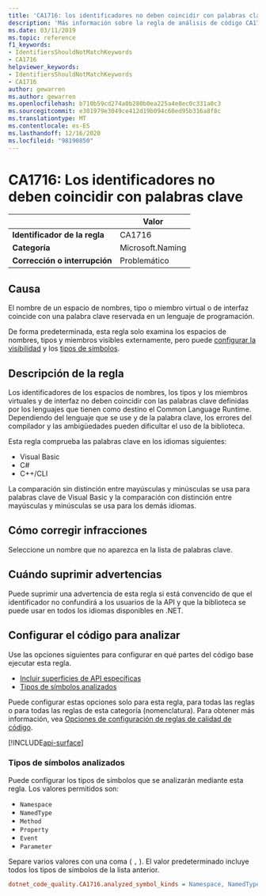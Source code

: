 ```yaml
---
title: 'CA1716: los identificadores no deben coincidir con palabras clave (análisis de código)'
description: 'Más información sobre la regla de análisis de código CA1716: los identificadores no deberían coincidir con palabras clave'
ms.date: 03/11/2019
ms.topic: reference
f1_keywords:
- IdentifiersShouldNotMatchKeywords
- CA1716
helpviewer_keywords:
- IdentifiersShouldNotMatchKeywords
- CA1716
author: gewarren
ms.author: gewarren
ms.openlocfilehash: b710b59cd274a0b280b0ea225a4e8ec0c331a0c3
ms.sourcegitcommit: e301979e3049ce412d19b094c60ed95b316a8f8c
ms.translationtype: MT
ms.contentlocale: es-ES
ms.lasthandoff: 12/16/2020
ms.locfileid: "98190850"
---
```

# <a name="ca1716-identifiers-should-not-match-keywords"></a>CA1716: Los identificadores no deben coincidir con palabras clave

| | Valor |
|-|-|
| **Identificador de la regla** |CA1716|
| **Categoría** |Microsoft.Naming|
| **Corrección o interrupción** |Problemático|

## <a name="cause"></a>Causa

El nombre de un espacio de nombres, tipo o miembro virtual o de interfaz coincide con una palabra clave reservada en un lenguaje de programación.

De forma predeterminada, esta regla solo examina los espacios de nombres, tipos y miembros visibles externamente, pero puede [configurar la visibilidad](#include-specific-api-surfaces) y los [tipos de símbolos](#analyzed-symbol-kinds).

## <a name="rule-description"></a>Descripción de la regla

Los identificadores de los espacios de nombres, los tipos y los miembros virtuales y de interfaz no deben coincidir con las palabras clave definidas por los lenguajes que tienen como destino el Common Language Runtime. Dependiendo del lenguaje que se use y de la palabra clave, los errores del compilador y las ambigüedades pueden dificultar el uso de la biblioteca.

Esta regla comprueba las palabras clave en los idiomas siguientes:

- Visual Basic
- C#
- C++/CLI

La comparación sin distinción entre mayúsculas y minúsculas se usa para palabras clave de Visual Basic y la comparación con distinción entre mayúsculas y minúsculas se usa para los demás idiomas.

## <a name="how-to-fix-violations"></a>Cómo corregir infracciones

Seleccione un nombre que no aparezca en la lista de palabras clave.

## <a name="when-to-suppress-warnings"></a>Cuándo suprimir advertencias

Puede suprimir una advertencia de esta regla si está convencido de que el identificador no confundirá a los usuarios de la API y que la biblioteca se puede usar en todos los idiomas disponibles en .NET.

## <a name="configure-code-to-analyze"></a>Configurar el código para analizar

Use las opciones siguientes para configurar en qué partes del código base ejecutar esta regla.

- [Incluir superficies de API específicas](#include-specific-api-surfaces)
- [Tipos de símbolos analizados](#analyzed-symbol-kinds)

Puede configurar estas opciones solo para esta regla, para todas las reglas o para todas las reglas de esta categoría (nomenclatura). Para obtener más información, vea [Opciones de configuración de reglas de calidad de código](../code-quality-rule-options.md).

[!INCLUDE[api-surface](~/includes/code-analysis/api-surface.md)]

### <a name="analyzed-symbol-kinds"></a>Tipos de símbolos analizados

Puede configurar los tipos de símbolos que se analizarán mediante esta regla. Los valores permitidos son:

- `Namespace`
- `NamedType`
- `Method`
- `Property`
- `Event`
- `Parameter`

Separe varios valores con una coma ( `,` ). El valor predeterminado incluye todos los tipos de símbolos de la lista anterior.

```ini
dotnet_code_quality.CA1716.analyzed_symbol_kinds = Namespace, NamedType, Method, Property, Event
```
